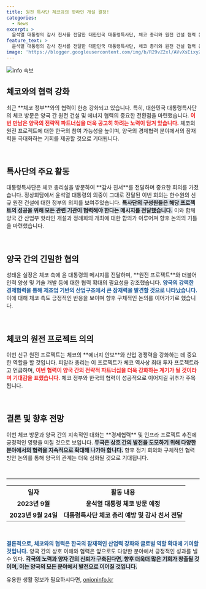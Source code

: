 ```yaml
---
title: 원전 특사단 체코와의 핫라인 개설 결정!
categories:
  - News
excerpt: >
  윤석열 대통령의 감사 친서를 전달한 대한민국 대통령특사단, 체코 총리와 원전 건설 협력 논의! 양국의 전략적 파트너십 강화와 경제 협력의 새로운 전기가 마련됩니다. 클릭하고 자세한 소식을 확인하세요!
feature_text: >
  윤석열 대통령의 감사 친서를 전달한 대한민국 대통령특사단, 체코 총리와 원전 건설 협력 논의! 양국의 전략적 파트너십 강화와 경제 협력의 새로운 전기가 마련됩니다. 클릭하고 자세한 소식을 확인하세요!
image: 'https://blogger.googleusercontent.com/img/b/R29vZ2xl/AVvXsEixyZcFfHzMRdzZMjFBmAUKJYCLCGyLL1o632UiGVXcaFdKo_bkvkuCioo0uUKlGfBVcT3P84aROyZIXSBEx3Aw5nCQ3pTgDom1WDC4m8eifvWiAmWEEVb4x6G_l8C0QH225ldMjyaFvpxGEBGNO37VmDTDMHGhJPq73UglMfDca1-0aw/s1600/blogspot.png'
---
```


<p><img src="https://blogger.googleusercontent.com/img/b/R29vZ2xl/AVvXsEixyZcFfHzMRdzZMjFBmAUKJYCLCGyLL1o632UiGVXcaFdKo_bkvkuCioo0uUKlGfBVcT3P84aROyZIXSBEx3Aw5nCQ3pTgDom1WDC4m8eifvWiAmWEEVb4x6G_l8C0QH225ldMjyaFvpxGEBGNO37VmDTDMHGhJPq73UglMfDca1-0aw/s1600/blogspot.png" alt="info 속보" /></p>

<h2 data-ke-size="size26">체코와의 협력 강화</h2>

<p data-ke-size="size16">최근 **체코 정부**와의 협력이 한층 강화되고 있습니다. 특히, 대한민국 대통령특사단의 체코 방문은 양국 간 원전 건설 및 에너지 협력의 중요한 전환점을 마련했습니다. <b><span style="color: #ee2323;">이번 만남은 양국의 전략적 파트너십을 더욱 공고히 하려는 노력이 담겨 있습니다.</span></b> 체코의 원전 프로젝트에 대한 한국의 참여 가능성을 높이며, 양국의 경제협력 분야에서의 잠재력을 극대화하는 기회를 제공할 것으로 기대됩니다.</p>

<p data-ke-size="size16">&nbsp;</p>

<h2 data-ke-size="size26">특사단의 주요 활동</h2>

<p data-ke-size="size16">대통령특사단은 체코 총리실을 방문하여 **감사 친서**를 전달하며 중요한 회의를 가졌습니다. 정상회담에서 윤석열 대통령의 의중이 그대로 전달된 이번 회의는 한수원의 신규 원전 건설에 대한 정부의 의지를 보여주었습니다. <b><span style="background-color: #21538527;">특사단의 구성원들은 해당 프로젝트의 성공을 위해 모든 관련 기관이 협력해야 한다는 메시지를 전달했습니다.</span></b> 이와 함께 양국 간 산업부 핫라인 개설과 정례회의 개최에 대한 합의가 이루어져 향후 논의의 기틀을 마련했습니다.</p>

<p data-ke-size="size16">&nbsp;</p>

<h2 data-ke-size="size26">양국 간의 긴밀한 협의</h2>

<p data-ke-size="size16">성태윤 실장은 체코 측에 윤 대통령의 메시지를 전달하며, **원전 프로젝트**와 더불어 인력 양성 및 기술 개발 등에 대한 협력 확대의 필요성을 강조했습니다. <b><span style="color: #1a5490;">양국의 강력한 경제협력을 통해 제조업 기반의 산업구조에서 큰 잠재력을 발견할 것으로 나타났습니다.</span></b> 이에 대해 체코 측도 긍정적인 반응을 보이며 향후 구체적인 논의를 이어가기로 했습니다.</p>

<p data-ke-size="size16">&nbsp;</p>

<h2 data-ke-size="size26">체코의 원전 프로젝트 의의</h2>

<p data-ke-size="size16">이번 신규 원전 프로젝트는 체코의 **에너지 안보**와 산업 경쟁력을 강화하는 데 중요한 역할을 할 것입니다. 피알라 총리는 이 프로젝트가 체코 역사상 최대 투자 프로젝트라고 언급하며, <b><span style="color: #ee2323;">이번 협력이 양국 간의 전략적 파트너십을 더욱 강화하는 계기가 될 것이라며 기대감을 표했습니다.</span></b> 체코 정부와 한국의 협력이 성공적으로 이어지길 귀추가 주목됩니다.</p>

<p data-ke-size="size16">&nbsp;</p>

<h2 data-ke-size="size26">결론 및 향후 전망</h2>

<p data-ke-size="size16">이번 체코 방문과 양국 간의 지속적인 대화는 **경제협력** 및 인프라 프로젝트 추진에 긍정적인 영향을 미칠 것으로 보입니다. <b><span style="background-color: #21538527;">두국은 상호 간의 발전을 도모하기 위해 다양한 분야에서의 협력을 지속적으로 확대해 나가야 합니다.</span></b> 향후 정기 회의와 구체적인 협력 방안 논의를 통해 양국의 관계는 더욱 심화될 것으로 기대됩니다.</p>

<p data-ke-size="size16">&nbsp;</p>

<hr />

<table style="width:100%; border-collapse:collapse;">
  <tr>
    <th style="text-align: center; height: 30px;"><b>일자</b></th>
    <th style="text-align: center; height: 30px;"><b>활동 내용</b></th>
  </tr>
  <tr>
    <td style="text-align: center; height: 17px;"><b>2023년 9월</b></td>
    <td style="text-align: center; height: 17px;"><b>윤석열 대통령 체코 방문 예정</b></td>
  </tr>
  <tr>
    <td style="text-align: center; height: 17px;"><b>2023년 9월 24일</b></td>
    <td style="text-align: center; height: 17px;"><b>대통령특사단 체코 총리 예방 및 감사 친서 전달</b></td>
  </tr>
</table>

<p data-ke-size="size16">&nbsp;</p>

<p data-ke-size="size16"><b><span style="color: #1a5490;">결론적으로, 체코와의 협력은 한국의 잠재적인 산업력 강화와 글로벌 역할 확대에 기여할 것입니다.</span></b> 양국 간의 상호 이해와 협력은 앞으로도 다양한 분야에서 긍정적인 성과를 낼 수 있다. <b><span style="background-color: #21538527;">각국의 노력과 양자 간의 신뢰가 구축된다면, 향후 더욱더 많은 기회가 창출될 것이며, 이는 양국의 모든 분야에서 발전으로 이어질 것입니다.</span></b></p>
유용한 생활 정보가 필요하시다면, <a href="https://onioninfo.kr" rel="dofollow">onioninfo.kr</a>


